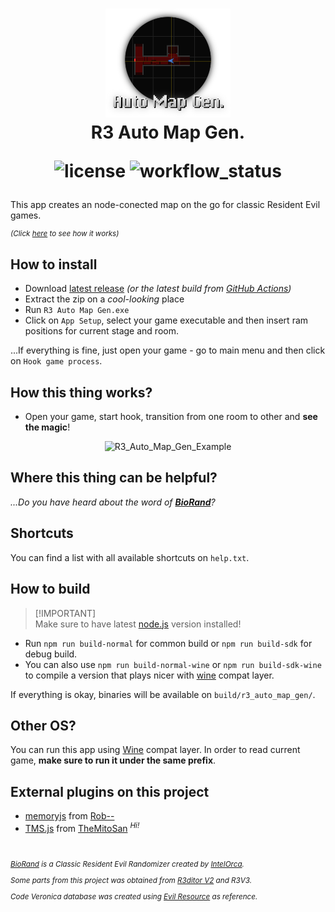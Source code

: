 <h1 align="center">
    <img src="App/img/icon.png" alt="R3_auto_map_gen_icon" title="R3 Auto Map Gen." width="200"/>
    <br>R3 Auto Map Gen.<br>
    <p align="center">
        <img alt="license" src="https://img.shields.io/github/license/themitosan/R3-Auto-Map-Gen">
        <img alt="workflow_status" src="https://img.shields.io/github/actions/workflow/status/themitosan/R3-Auto-Map-Gen/main.yaml?style=plastic">
    </p>
</h1>
  
This app creates an node-conected map on the go for classic Resident Evil games.

<sup>
  
 _(Click [here](https://twitter.com/themitosan/status/1659312625384140802) to see how it works)_
  
</sup>

## How to install
- Download [latest release](https://github.com/themitosan/R3-Auto-Map-Gen/releases) _(or the latest build from [GitHub Actions](https://github.com/themitosan/R3-Auto-Map-Gen/actions))_
- Extract the zip on a _cool-looking_ place
- Run `R3 Auto Map Gen.exe`
- Click on `App Setup`, select your game executable and then insert ram positions for current stage and room.

...If everything is fine, just open your game - go to main menu and then click on `Hook game process`.

## How this thing works?
- Open your game, start hook, transition from one room to other and **see the magic**!

<p align="center">
<img src="https://github.com/themitosan/R3-Auto-Map-Gen/blob/main/example.png?raw=true" alt="R3_Auto_Map_Gen_Example" width="800"/>
</p>

## Where this thing can be helpful?
_...Do you have heard about the word of **[BioRand](https://github.com/IntelOrca/biorand)**?_

## Shortcuts
You can find a list with all available shortcuts on `help.txt`.

## How to build

> [!IMPORTANT]\
> Make sure to have latest [node.js](https://nodejs.org) version installed!

- Run `npm run build-normal` for common build or `npm run build-sdk` for debug build.
- You can also use `npm run build-normal-wine` or `npm run build-sdk-wine` to compile a version that plays nicer with [wine](https://www.winehq.org) compat layer.

If everything is okay, binaries will be available on `build/r3_auto_map_gen/`.

## Other OS?
You can run this app using [Wine](https://www.winehq.org) compat layer.
In order to read current game, **make sure to run it under the same prefix**.

## External plugins on this project
- [memoryjs](https://github.com/rob--/memoryjs) from [Rob--](https://github.com/rob--)
- [TMS.js](https://github.com/themitosan/TMS.js) from [TheMitoSan](https://github.com/themitosan) <sup>_Hi!_</sup>

<br>
<sup>

_[BioRand](https://github.com/IntelOrca/biorand) is a Classic Resident Evil Randomizer created by [IntelOrca](https://github.com/IntelOrca)._

_Some parts from this project was obtained from [R3ditor V2](https://github.com/themitosan/R3ditor-V2) and R3V3._

_Code Veronica database was created using [Evil Resource](https://evilresource.com/resident-evil-code-veronica/maps) as reference._

</sup>